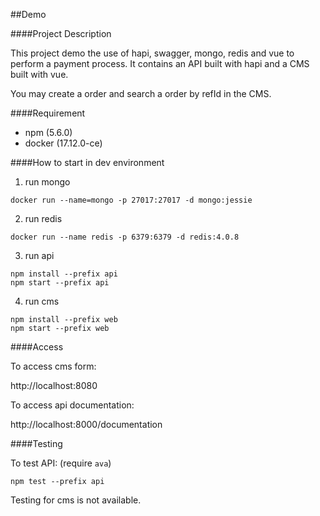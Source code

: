 ##Demo

####Project Description

This project demo the use of hapi, swagger, mongo, redis and vue to perform a payment process.
It contains an API built with hapi and a CMS built with vue.

You may create a order and search a order by refId in the CMS.

####Requirement
- npm (5.6.0)
- docker (17.12.0-ce)

####How to start in dev environment
1. run mongo

```
docker run --name=mongo -p 27017:27017 -d mongo:jessie
```

2. run redis

```
docker run --name redis -p 6379:6379 -d redis:4.0.8
```

3. run api

```
npm install --prefix api
npm start --prefix api
```

4. run cms

```
npm install --prefix web
npm start --prefix web
```

####Access

To access cms form:

http://localhost:8080

To access api documentation:

http://localhost:8000/documentation

####Testing

To test API: (require `ava`)

```
npm test --prefix api
```

Testing for cms is not available.
